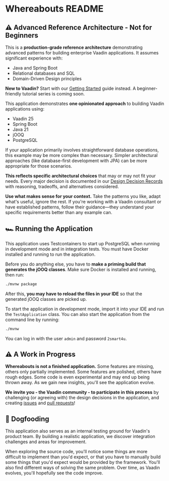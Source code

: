 # Whereabouts README

## ⚠️ Advanced Reference Architecture - Not for Beginners

This is a **production-grade reference architecture** demonstrating advanced patterns for building
enterprise Vaadin applications. It assumes significant experience with:

- Java and Spring Boot
- Relational databases and SQL
- Domain-Driven Design principles

**New to Vaadin?** Start with our [Getting Started](https://vaadin.com/docs/latest/getting-started)
guide instead. A beginner-friendly tutorial series is coming soon.

This application demonstrates **one opinionated approach** to building Vaadin applications using:

* Vaadin 25
* Spring Boot
* Java 21
* jOOQ
* PostgreSQL

If your application primarily involves straightforward database operations, this example may be
more complex than necessary. Simpler architectural approaches (like database-first development
with JPA) can be more appropriate for those scenarios.

**This reflects specific architectural choices** that may or may not fit your needs. Every major
decision is documented in our [Design Decision Records](docs/design-decisions) with reasoning,
tradeoffs, and alternatives considered.

**Use what makes sense for your context.** Take the patterns you like, adapt what's useful,
ignore the rest. If you're working with a Vaadin consultant or have established patterns,
follow their guidance—they understand your specific requirements better than any example can.

## 🏎️ Running the Application

This application uses Testcontainers to start up PostgreSQL when running in development mode and in integration tests.
You must have Docker installed and running to run the application.

Before you do anything else, you have to **make a priming build that generates the jOOQ classes**. Make sure Docker is
installed and running, then run:

```bash
./mvnw package
```

After this, **you may have to reload the files in your IDE** so that the generated jOOQ classes are picked up.

To start the application in development mode, import it into your IDE and run the `TestApplication` class.
You can also start the application from the command line by running:

```bash
./mvnw
```

You can log in with the user `admin` and password `2smart4u`.

## ⚠️ A Work in Progress

**Whereabouts is not a finished application.** Some features are missing, others only partially implemented. Some
features are polished, others have rough edges. Some code is even experimental and may end up being thrown away.
As we gain new insights, you'll see the application evolve.

**We invite you - the Vaadin community - to participate in this process** by challenging (or agreeing with) the design
decisions in the application, and creating [issues](https://github.com/vaadin/whereabouts/issues)
and [pull requests](https://github.com/vaadin/whereabouts/pulls)!

## 🐶 Dogfooding

This application also serves as an internal testing ground for Vaadin's product team. By building
a realistic application, we discover integration challenges and areas for improvement.

When exploring the source code, you'll notice some things are more
difficult to implement than you'd expect, or that you have to manually build some things that you'd expect would be
provided by the framework. You'll also find different ways of solving the same problem. Over time, as Vaadin evolves,
you'll hopefully see the code improve.
